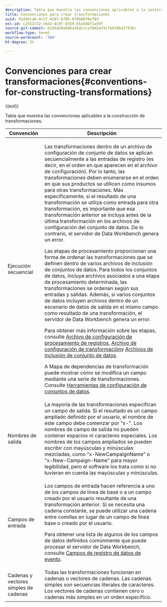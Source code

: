 ```yaml
---
description: Tabla que muestra las convenciones aplicables a la construcción de transformaciones.
title: Convenciones para crear transformaciones
uuid: 91dddca6-4c17-4107-b78b-0f8b8870ef8d
exl-id: c2552c52-c6d3-4c9f-8359-b5a58bf1a59f
source-git-commit: b1dda69a606a16dccca30d2a74c7e63dbd27936c
workflow-type: tm+mt
source-wordcount: '384'
ht-degree: 2%

---
```


# Convenciones para crear transformaciones{#conventions-for-constructing-transformations}

{{eol}}

Tabla que muestra las convenciones aplicables a la construcción de transformaciones.

<table id="table_BEB0F6C416D144B5A2DD3D1A21613B21"> 
 <thead> 
  <tr> 
   <th colname="col1" class="entry"> Convención </th> 
   <th colname="col2" class="entry"> Descripción </th> 
  </tr> 
 </thead>
 <tbody> 
  <tr> 
   <td colname="col1"> Ejecución secuencial </td> 
   <td colname="col2"> <p>Las transformaciones dentro de un archivo de configuración de conjunto de datos se aplican secuencialmente a las entradas de registro (es decir, en el orden en que aparecen en el archivo de configuración). Por lo tanto, las transformaciones deben enumerarse en el orden en que sus productos se utilicen como insumos para otras transformaciones. Más específicamente, si el resultado de una transformación se utiliza como entrada para otra transformación, es importante que esa transformación anterior se incluya antes de la última transformación en los archivos de configuración del conjunto de datos. De lo contrario, el servidor de Data Workbench genera un error. </p> <p> Las etapas de procesamiento proporcionan una forma de ordenar las transformaciones que se definen dentro de varios archivos de inclusión de conjuntos de datos. Para todos los conjuntos de datos, incluya archivos asociados a una etapa de procesamiento determinada, las transformaciones se ordenan según sus entradas y salidas. Además, si varios conjuntos de datos incluyen archivos dentro de un escenario de datos de salida en el mismo campo como resultado de una transformación, el servidor de Data Workbench genera un error. </p> <p> Para obtener más información sobre las etapas, consulte <a href="../../../home/c-dataset-const-proc/c-log-proc-config-file/c-abt-log-proc-config-file.md"> Archivo de configuración de procesamiento de registros</a>, <a href="../../../home/c-dataset-const-proc/c-trans-config-file/c-abt-trans-config-file.md"> Archivo de configuración de transformación</a>y <a href="../../../home/c-dataset-const-proc/c-dataset-inc-files/c-abt-dataset-inc-files.md"> Archivos de inclusión de conjunto de datos</a>. </p> <p>A <span class="wintitle"> Mapa de dependencias de transformación</span> puede mostrar cómo se modifica un campo mediante una serie de transformaciones. Consulte <a href="../../../home/c-dataset-const-proc/c-dataset-config-tools/c-dataset-config-tools.md"> Herramientas de configuración de conjuntos de datos</a>. </p> </td> 
  </tr> 
  <tr> 
   <td colname="col1"> Nombres de salida </td> 
   <td colname="col2"> La mayoría de las transformaciones especifican un campo de salida. Si el resultado es un campo ampliado definido por el usuario, el nombre de este campo debe comenzar por "x-". Los nombres de campo de salida no pueden contener espacios ni caracteres especiales. Los nombres de los campos ampliados se pueden escribir con mayúsculas y minúsculas mezcladas, como "x-NewCampaignName" o "x-New-Campaign-Name" para mayor legibilidad, pero el software los trata como si no tuvieran en cuenta las mayúsculas y minúsculas. </td> 
  </tr> 
  <tr> 
   <td colname="col1"> Campos de entrada </td> 
   <td colname="col2"> <p>Los campos de entrada hacen referencia a uno de los campos de línea de base o a un campo creado por el usuario resultante de una transformación anterior. Si se necesita una cadena constante, se puede utilizar una cadena entre comillas en lugar de un campo de línea base o creado por el usuario. </p> <p> Para obtener una lista de algunos de los campos de datos definidos comúnmente que puede procesar el servidor de Data Workbench, consulte <a href="../../../home/c-dataset-const-proc/c-ev-data-rec-fields.md"> Campos de registro de datos de evento</a>. </p> </td> 
  </tr> 
  <tr> 
   <td colname="col1"> Cadenas y vectores simples de cadenas </td> 
   <td colname="col2"> Todas las transformaciones funcionan en cadenas o vectores de cadenas. Las cadenas simples son secuencias literales de caracteres. Los vectores de cadenas contienen cero o cadenas más simples en un orden específico. </td> 
  </tr> 
 </tbody> 
</table>
